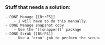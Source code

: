 ### Stuff that needs a solution:
	- DONE Manage [[BtrFS]]
		- I will have to do this manually.
	- DONE Manage snapshot copy
		- Use the '[[snapper]]' package
	- DONE Scrub [[BtrFS]]
		- Use a 'cron' job to perform the scrub.